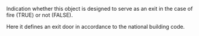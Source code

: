 Indication whether this object is designed to serve as an exit in the case of fire (TRUE) or not (FALSE).

Here it defines an exit door in accordance to the national building code.
